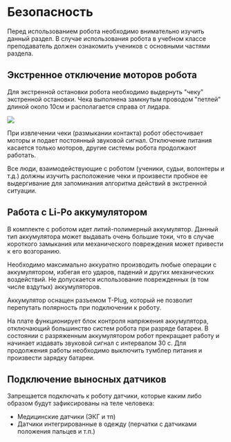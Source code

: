 # Безопасность

Перед использованием робота необходимо внимательно изучить данный раздел. В случае использования робота в учебном классе преподаватель должен ознакомить учеников с основными частями раздела.

## Экстренное отключение моторов робота

Для экстренной остановки робота необходимо выдернуть "чеку" экстренной остановки. Чека выполнена замкнутым проводом "петлей" длиной около 10см и располагается справа от лидара.

![](.gitbook/assets/img_0715_.jpeg)

При извлечении чеки \(размыкании контакта\) робот обесточивает моторы и подает постоянный звуковой сигнал. Отключение питания касается только моторов, другие системы робота продолжают работать.

Все люди, взаимодействующие с роботом \(ученики, судьи, волонтеры и т.д.\) должны изучить расположение чеки и произвести пробное ее выдергивание для запоминания алгоритма действий в экстренной ситуации.

## Работа с Li-Po аккумулятором

В комплекте с роботом идет литий-полимерный аккумулятор. Данный тип аккумулятора может выдавать очень большие токи, что в случае короткого замыкания или механического повреждения может привести к его возгоранию.

Необходимо максимально аккуратно производить любые операции с аккумулятором, избегая его ударов, падений и других механических воздействий. Не допускается использование поврежденных \(в том числе вздутых\) аккумуляторов.

Аккумулятор оснащен разъемом T-Plug, который не позволит перепутать полярность при подключении к роботу.

На плате функционирует блок контроля напряжения аккумулятора, отключающий большинство систем робота при разряде батареи. В состоянии с разряженным аккумулятором робот прекращает работу и начинает издавать звуковой сигнал с интервалом 30 с. Для продолжения работы необходимо выключить тумблер питания и произвести зарядку батареи.

## Подключение выносных датчиков

Запрещается подключать к роботу датчики, которые каким либо образом будут зафиксированы на теле человека:

* Медицинские датчики \(ЭКГ и тп\)
* Датчики интегрированные в одежду \(перчатки с датчиками положения пальцев и т.п.\)

